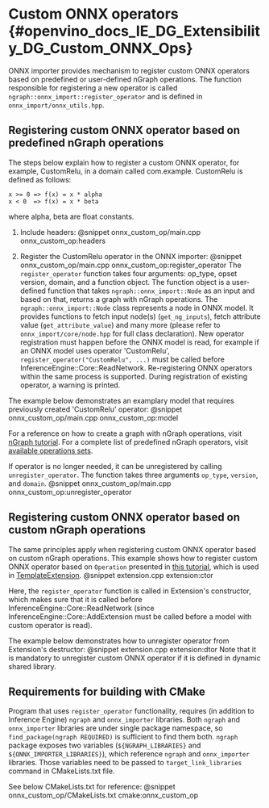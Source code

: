 # Custom ONNX operators {#openvino_docs_IE_DG_Extensibility_DG_Custom_ONNX_Ops}

ONNX importer provides mechanism to register custom ONNX operators based on predefined or user-defined nGraph operations.
The function responsible for registering a new operator is called `ngraph::onnx_import::register_operator` and is defined in `onnx_import/onnx_utils.hpp`.

## Registering custom ONNX operator based on predefined nGraph operations

The steps below explain how to register a custom ONNX operator, for example, CustomRelu, in a domain called com.example.
CustomRelu is defined as follows:
```
x >= 0 => f(x) = x * alpha
x < 0  => f(x) = x * beta
```
where alpha, beta are float constants.

1. Include headers:
@snippet onnx_custom_op/main.cpp onnx_custom_op:headers

2. Register the CustomRelu operator in the ONNX importer:
@snippet onnx_custom_op/main.cpp onnx_custom_op:register_operator
The `register_operator` function takes four arguments: op_type, opset version, domain, and a function object.
The function object is a user-defined function that takes `ngraph::onnx_import::Node` as an input and based on that, returns a graph with nGraph operations.
The `ngraph::onnx_import::Node` class represents a node in ONNX model. It provides functions to fetch input node(s) (`get_ng_inputs`), fetch attribute value (`get_attribute_value`) and many more (please refer to `onnx_import/core/node.hpp` for full class declaration).
New operator registration must happen before the ONNX model is read, for example if an ONNX model uses operator 'CustomRelu', `register_operator("CustomRelu", ...)` must be called before InferenceEngine::Core::ReadNetwork.
Re-registering ONNX operators within the same process is supported. During registration of existing operator, a warning is printed.

The example below demonstrates an examplary model that requires previously created 'CustomRelu' operator:
@snippet onnx_custom_op/main.cpp onnx_custom_op:model


For a reference on how to create a graph with nGraph operations, visit [nGraph tutorial](../nGraphTutorial.md).
For a complete list of predefined nGraph operators, visit [available operations sets](../../ops/opset.md).

If operator is no longer needed, it can be unregistered by calling `unregister_operator`. The function takes three arguments `op_type`, `version`, and `domain`.
@snippet onnx_custom_op/main.cpp onnx_custom_op:unregister_operator

## Registering custom ONNX operator based on custom nGraph operations

The same principles apply when registering custom ONNX operator based on custom nGraph operations.
This example shows how to register custom ONNX operator based on `Operation` presented in [this tutorial](AddingNGraphOps.md), which is used in [TemplateExtension](Extension.md).
@snippet extension.cpp extension:ctor

Here, the `register_operator` function is called in Extension's constructor, which makes sure that it is called before InferenceEngine::Core::ReadNetwork (since InferenceEngine::Core::AddExtension must be called before a model with custom operator is read).

The example below demonstrates how to unregister operator from Extension's destructor:
@snippet extension.cpp extension:dtor
Note that it is mandatory to unregister custom ONNX operator if it is defined in dynamic shared library.

## Requirements for building with CMake

Program that uses `register_operator` functionality, requires (in addition to Inference Engine) `ngraph` and `onnx_importer` libraries.
Both `ngraph` and `onnx_importer` libraries are under single package namespace, so `find_package(ngraph REQUIRED)` is sufficient to find them both.
`ngraph` package exposes two variables (`${NGRAPH_LIBRARIES}` and `${ONNX_IMPORTER_LIBRARIES}`), which reference `ngraph` and `onnx_importer` libraries.
Those variables need to be passed to `target_link_libraries` command in CMakeLists.txt file.

See below CMakeLists.txt for reference:
@snippet onnx_custom_op/CMakeLists.txt cmake:onnx_custom_op
